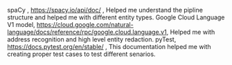 spaCy ,  https://spacy.io/api/doc/ , Helped me understand the pipline structure and helped me with different entity types.
Google Cloud Language V1 model, https://cloud.google.com/natural-language/docs/reference/rpc/google.cloud.language.v1, Helped me with address recognition and high level entity redaction.
pyTest, https://docs.pytest.org/en/stable/ , This documentation helped me with creating proper test cases to test different senarios.